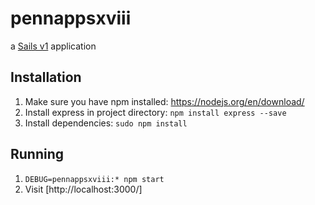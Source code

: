 
# pennappsxviii

a [Sails v1](https://sailsjs.com) application

## Installation
1. Make sure you have npm installed: https://nodejs.org/en/download/
2. Install express in project directory: `npm install express --save`
3. Install dependencies: `sudo npm install`

## Running
1. `DEBUG=pennappsxviii:* npm start`
2. Visit [http://localhost:3000/]
